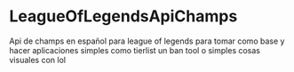 # LeagueOfLegendsApiChamps
Api de champs en español para league of legends para tomar como base y hacer aplicaciones simples como tierlist un ban tool o simples cosas visuales con lol 
